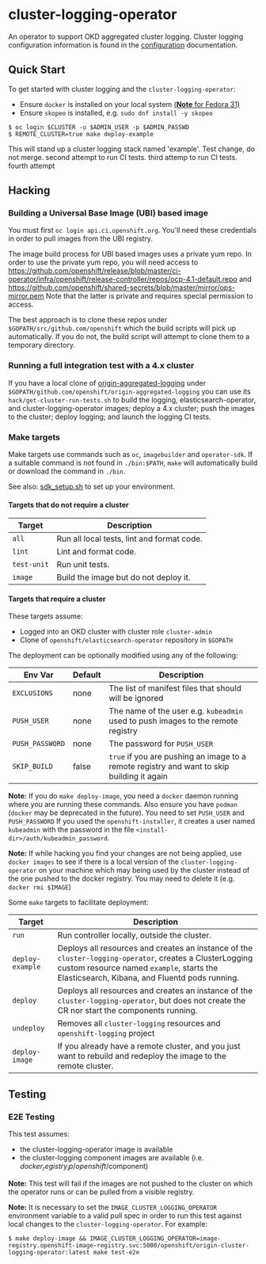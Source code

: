 # cluster-logging-operator
An operator to support OKD aggregated cluster logging.  Cluster logging configuration information
is found in the [configuration](./docs/configuration.md) documentation.

## Quick Start

To get started with cluster logging and the `cluster-logging-operator`:
* Ensure `docker` is installed on your local system [(**Note** for Fedora 31)](./docs/fedora31.md)
* Ensure `skopeo` is installed, e.g. `sudo dnf install -y skopeo`
```
$ oc login $CLUSTER -u $ADMIN_USER -p $ADMIN_PASSWD
$ REMOTE_CLUSTER=true make deploy-example
```
This will stand up a cluster logging stack named 'example'.
Test change, do not merge.
second attempt to run CI tests.
third attemp to run CI tests.
fourth attempt


## Hacking

### Building a Universal Base Image (UBI) based image

You must first `oc login api.ci.openshift.org`.  You'll need these credentials in order
to pull images from the UBI registry.

The image build process for UBI based images uses a private yum repo.
In order to use the private yum repo, you will need access to
https://github.com/openshift/release/blob/master/ci-operator/infra/openshift/release-controller/repos/ocp-4.1-default.repo
and
https://github.com/openshift/shared-secrets/blob/master/mirror/ops-mirror.pem
Note that the latter is private and requires special permission to access.

The best approach is to clone these repos under `$GOPATH/src/github.com/openshift`
which the build scripts will pick up automatically.  If you do not, the build script
will attempt to clone them to a temporary directory.

### Running a full integration test with a 4.x cluster

If you have a local clone of [origin-aggregated-logging](https://github.com/openshift/origin-aggregated-logging)
under `$GOPATH/github.com/openshift/origin-aggregated-logging` you can use its `hack/get-cluster-run-tests.sh`
to build the logging, elasticsearch-operator, and cluster-logging-operator images; deploy a 4.x cluster;
push the images to the cluster; deploy logging; and launch the logging CI tests.


### Make targets

Make targets use commands such as `oc`, `imagebuilder` and `operator-sdk`.  If a
suitable command is not found in `./bin:$PATH`, `make` will automatically build
or download the command in `./bin`.

See also: [sdk_setup.sh](https://raw.githubusercontent.com/openshift/origin-aggregated-logging/master/hack/sdk_setup.sh) to set up your environment.

#### Targets that do not require a cluster

|Target|Description|
|-----|------------------------------------------|
|`all`|Run all local tests, lint and format code.|
|`lint`|Lint and format code.|
|`test-unit`|Run unit tests.|
|`image`|Build the image but do not deploy it.|

#### Targets that require a cluster

These targets assume:
* Logged into an OKD cluster with cluster role `cluster-admin`
* Clone of `openshift/elasticsearch-operator` repository in `$GOPATH`

The deployment can be optionally modified using any of the following:

| Env Var | Default | Description|
|---------|---------|------------|
|`EXCLUSIONS`|none|The list of manifest files that should will be ignored|
|`PUSH_USER`|none|The name of the user e.g. `kubeadmin` used to push images to the remote registry|
|`PUSH_PASSWORD`|none|The password for `PUSH_USER`|
|`SKIP_BUILD`|false|`true` if you are pushing an image to a remote registry and want to skip building it again|

**Note:** If you do `make deploy-image`, you need a `docker` daemon running
where you are running these commands.  Also ensure you have `podman` (`docker`
may be deprecated in the future). You need to set `PUSH_USER` and
`PUSH_PASSWORD` If you used the `openshift-installer`, it creates a user named
`kubeadmin` with the password in the file
`<install-dir>/auth/kubeadmin_password`.

**Note:**  If while hacking you find your changes are not being applied, use
`docker images` to see if there is a local version of the `cluster-logging-operator`
on your machine which may being used by the cluster instead of the one pushed to
the docker registry.  You may need to delete it (e.g. `docker rmi $IMAGE`)

Some `make` targets to facilitate deployment:

|Target|Description|
|------|-----------|
|`run`| Run controller locally, outside the cluster. |
|`deploy-example`|Deploys all resources and creates an instance of the `cluster-logging-operator`, creates a ClusterLogging custom resource named `example`, starts the Elasticsearch, Kibana, and Fluentd pods running.|
|`deploy`|Deploys all resources and creates an instance of the `cluster-logging-operator`, but does not create the CR nor start the components running.|
|`undeploy`|Removes all `cluster-logging` resources and `openshift-logging` project|
|`deploy-image`|If you already have a remote cluster, and you just want to rebuild and redeploy the image to the remote cluster.|

## Testing

### E2E Testing

This test assumes:
* the cluster-logging-operator image is available
* the cluster-logging component images are available (i.e. $docker_registry_ip/openshift/$component)

**Note:** This test will fail if the images are not pushed to the cluster
on which the operator runs or can be pulled from a visible registry.

**Note:** It is necessary to set the `IMAGE_CLUSTER_LOGGING_OPERATOR` environment variable to a valid pull spec
in order to run this test against local changes to the `cluster-logging-operator`. For example:
```
$ make deploy-image && IMAGE_CLUSTER_LOGGING_OPERATOR=image-registry.openshift-image-registry.svc:5000/openshift/origin-cluster-logging-operator:latest make test-e2e
```
